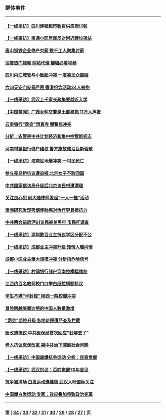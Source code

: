 ### 群体事件
---
#### [【一线采访】四川连锁超市数百供应商讨钱](../../pages/ncid279/n14025102.md?07031645) 
#### [【一线采访】南通小区居民反对附近建垃圾站](../../pages/ncid279/n14021690.md?07031645) 
#### [唐山钢铁企业停产欠薪 数千工人聚集讨薪](../../pages/ncid279/n14017404.md?07031645) 
#### [油管热门视频 网站代理 翻墙必看视频](http://138.2.39.72:81/youtube.html?epic-marker?07031645)
#### [四川内江城管与小贩起冲突 一度被民众围困](../../pages/ncid279/n14015922.md?07031645) 
#### [六四天安门安保严密 香港纪念活动24人被拘](../../pages/ncid279/n14009800.md?07031645) 
#### [【一线采访】武汉上千家长聚集要就近入学](../../pages/ncid279/n14009497.md?07031645) 
#### [【中国禁闻】广西女称交警是土匪被抓 11万人声援](../../pages/ncid279/n14006869.md?07031645) 
#### [云南强行“改造”清真寺 爆警民冲突](../../pages/ncid279/n14005561.md?07031645) 
#### [分析：农管是中共计划经济和集中控管新标志](../../pages/ncid279/n14000665.md?07031645) 
#### [河南村镇银行储户维权 警方施放催泪瓦斯驱散](../../pages/ncid279/n13998750.md?07031645) 
#### [【一线采访】海南征地爆冲突 一村民死亡](../../pages/ncid279/n13989137.md?07031645) 
#### [参与亮马桥抗议遭追捕 北京女子不敢回国](../../pages/ncid279/n13985420.md?07031645) 
#### [中共国家信访局升级后北京访民村遭清理](../../pages/ncid279/n13984826.md?07031645) 
#### [关注良心犯 前大陆律师发起“一人一推”活动](../../pages/ncid279/n13980524.md?07031645) 
#### [澳洲研究发现吸烟使肺癌对治疗更具抵抗力](../../pages/ncid279/n13977762.md?07031645) 
#### [中共两会前后沪61访民被关黑牢 市民吁调查](../../pages/ncid279/n13976054.md?07031645) 
#### [【一线采访】深圳数百业主抗议学区分配不公](../../pages/ncid279/n13976680.md?07031645) 
#### [【一线采访】成都业主冲突升级 知情人曝内情](../../pages/ncid279/n13965289.md?07031645) 
#### [成都小区业主爆大规模冲突 分析指危险信号](../../pages/ncid279/n13964520.md?07031645) 
#### [【一线采访】村镇银行储户河南拉横幅维权](../../pages/ncid279/n13964555.md?07031645) 
#### [江西约百名教师校门口举白纸拉横额抗议](../../pages/ncid279/n13958579.md?07031645) 
#### [学生不满“半封控” 陕西一院校爆冲突](../../pages/ncid279/n13946647.md?07031645) 
#### [冒险跨越美墨边境的中国人数量激增](../../pages/ncid279/n13946742.md?07031645) 
#### [“两会”监控升级 各地访民遭严查及拦截](../../pages/ncid279/n13942702.md?07031645) 
#### [医改遭抗议 中共医保局首次回应“钱哪去了”](../../pages/ncid279/n13938290.md?07031645) 
#### [老人抗议医保改革 揭中共治下深层社会问题](../../pages/ncid279/n13934963.md?07031645) 
#### [【一线采访】中国屡爆抗争运动 分析：民意觉醒](../../pages/ncid279/n13934024.md?07031645) 
#### [【一线采访】武汉抗议：百姓觉醒70年首见](../../pages/ncid279/n13931265.md?07031645) 
#### [抗争被清场 白发运动遭维稳 武汉人吁国际关注](../../pages/ncid279/n13931147.md?07031645) 
#### [中国爆白发运动 专家：效应叠加将致政治变革](../../pages/ncid279/n13931004.md?07031645) 

---
#### 第 [ [34](./34.md?07031645) / [33](./33.md?07031645) / [32](./32.md?07031645) / [31](./31.md?07031645) / [30](./30.md?07031645) / [29](./29.md?07031645) / [28](./28.md?07031645) / [27](./27.md?07031645) ] 页
